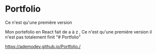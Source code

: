 # Portfolio
Ce n'est qu'une première version

Mon portefolio en React fait de a à z , Ce n'est qu'une premiére version il n'est pas totalement finit
"# Portfolio" 

https://ademodev.github.io/Portfolio./
